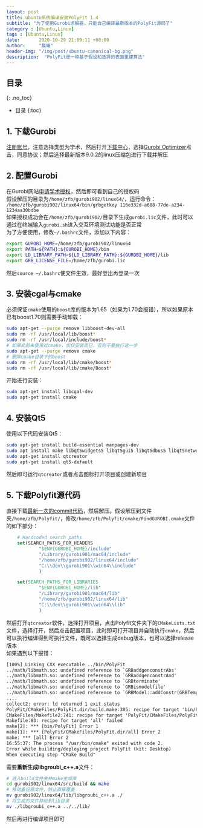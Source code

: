 ```yaml
---
layout: post
title: ubuntu系统编译安装PolyFit 1.4
subtitle: "为了使用Gurobi求解器，只能自己编译最新版本的PolyFit源码了"
category : [Ubuntu,Linux]
tags : [Ubuntu,Linux]
date:       2020-10-29 21:09:11 +08:00
author:     "晨曦"
header-img: "/img/post/ubuntu-canonical-bg.png"
description:  "PolyFit是一种基于假设和选择的表面重建算法"
---
```

  
## 目录
{: .no_toc}

* 目录
{:toc}

## 1. 下载Gurobi
[注册账号](https://www.gurobi.com/)，注意选择类型为学术，然后打开[下载中心](https://www.gurobi.com/downloads/)，选择[Gurobi Optimizer](https://www.gurobi.com/downloads/gurobi-optimizer-eula/)点击，同意协议；然后选择最新版本9.0.2的linux压缩包进行下载并解压
## 2. 配置Gurobi
在Gurobi网站[申请学术授权](https://www.gurobi.com/downloads/)，然后即可看到自己的授权码  
假设解压的目录为`/home/zfb/gurobi902/linux64/`，运行命令：  
`/home/zfb/gurobi902/linux64/bin/grbgetkey 116e332d-a688-77de-a234-1234aa30bdbe`  
如果授权成功会在`/home/zfb/gurobi902/`目录下生成`gurobi.lic`文件，此时可以通过在终端输入`gurobi.sh`进入交互环境测试功能是否正常  
为了方便使用，修改`~/.bashrc`文件，添加以下内容：  
```bash
export GUROBI_HOME=/home/zfb/gurobi902/linux64
export PATH=${PATH}:${GUROBI_HOME}/bin
export LD_LIBRARY_PATH=${LD_LIBRARY_PATH}:${GUROBI_HOME}/lib
export GRB_LICENSE_FILE=/home/zfb/gurobi.lic
```
然后`source ~/.bashrc`使文件生效，最好登出再登录一次
## 3. 安装cgal与cmake
必须保证`cmake`使用的`boost`库的版本为1.65（如果为1.70会报错），所以如果原本已有boost1.70则需要手动卸载：  
```bash
sudo apt-get --purge remove libboost-dev-all
sudo rm -rf /usr/local/lib/boost*
sudo rm -rf /usr/local/include/boost*
# 如果此前未使用过cmake，仅仅安装而已，否则不要执行这一步
sudo apt-get --purge remove cmake
# 删除cmake目录下的boost
sudo rm -rf /usr/local/lib/cmake/boost*
sudo rm -rf /usr/local/lib/cmake/Boost*
```
开始进行安装：  
```bash
sudo apt-get install libcgal-dev
sudo apt-get install cmake
```
## 4. 安装Qt5
使用以下代码安装Qt5：  
```bash
sudo apt-get install build-essential manpages-dev
sudo apt install make libqt5widgets5 libqt5gui5 libqt5dbus5 libqt5network5 libqt5core5a
sudo apt-get install qtcreator
sudo apt-get install qt5-default
```
然后即可运行`qtcreator`或者点击图标打开项目或创建新项目
## 5. 下载Polyfit源代码
直接下载[最新一次的commit代码](https://github.com/LiangliangNan/PolyFit/tree/d0ee98d630bb29bfd3e66d56317df62fb7d8095b)，然后解压。假设解压到文件夹`/home/zfb/Polyfit/`，修改`/home/zfb/Polyfit/cmake/FindGUROBI.cmake`文件的如下部分：  
```cmake
    # Hardcoded search paths
    set(SEARCH_PATHS_FOR_HEADERS
            "$ENV{GUROBI_HOME}/include"
            "/Library/gurobi901/mac64/include"
            "/home/zfb/gurobi902/linux64/include"
            "C:\\dev\\gurobi901\\win64\\include"
            )

    set(SEARCH_PATHS_FOR_LIBRARIES
            "$ENV{GUROBI_HOME}/lib"
            "/Library/gurobi901/mac64/lib"
            "/home/zfb/gurobi902/linux64/lib"
            "C:\\dev\\gurobi901\\win64\\lib"
            )
```
然后打开`qtcreator`软件，选择打开项目，点击Polyfit文件夹下的`CMakeLists.txt`文件，选择打开，然后点击配置项目，此时即可打开项目并自动执行`cmake`，然后可以执行编译得到可执行文件，既可以选择生成debug版本，也可以选择release版本  
如果遇到以下报错：  
```txt
[100%] Linking CXX executable ../bin/PolyFit
../math/libmath.so: undefined reference to `GRBaddgenconstrAbs'
../math/libmath.so: undefined reference to `GRBaddgenconstrAnd'
../math/libmath.so: undefined reference to `GRBterminate'
../math/libmath.so: undefined reference to `GRBismodelfile'
../math/libmath.so: undefined reference to `GRBModel::addConstr(GRBTempConstr 
....
collect2: error: ld returned 1 exit status
PolyFit/CMakeFiles/PolyFit.dir/build.make:305: recipe for target 'bin/PolyFit' failed
CMakeFiles/Makefile2:741: recipe for target 'PolyFit/CMakeFiles/PolyFit.dir/all' failed
Makefile:83: recipe for target 'all' failed
make[2]: *** [bin/PolyFit] Error 1
make[1]: *** [PolyFit/CMakeFiles/PolyFit.dir/all] Error 2
make: *** [all] Error 2
16:55:37: The process "/usr/bin/cmake" exited with code 2.
Error while building/deploying project PolyFit (kit: Desktop)
When executing step "CMake Build"
```
需要**重新生成libgroubi_c++.a**文件：
```bash
# 进入build文件夹并make生成库
cd gurobi902/linux64/src/build && make
# 移动备份原文件，防止直接覆盖
mv gurobi902/linux64/lib/libgroubi_c++.a ./
# 将生成的文件移动到lib目录
mv ./libgroubi_c++.a ../../lib/
```
然后再进行编译项目即可